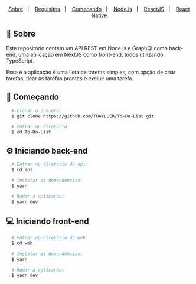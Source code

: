 <p align="center">
  <a href="#page_with_curl-sobre">Sobre</a>&nbsp;&nbsp;&nbsp;|&nbsp;&nbsp;&nbsp;
  <a href="#books-requisitos">Requisitos</a>&nbsp;&nbsp;&nbsp;|&nbsp;&nbsp;&nbsp;
  <a href="#rocket-começando">Começando</a>&nbsp;&nbsp;&nbsp;|&nbsp;&nbsp;&nbsp;
  <a href="#gear-iniciando-back-end">Node.js</a>&nbsp;&nbsp;&nbsp;|&nbsp;&nbsp;&nbsp;
  <a href="#computer-iniciando-front-end">ReactJS</a>&nbsp;&nbsp;&nbsp;|&nbsp;&nbsp;&nbsp;
  <a href="#iphone-iniciando-mobile">React Native</a>
</p>

## :page_with_curl: Sobre
Este repositório contém um API REST em Node.js e GraphQl como back-end, uma aplicação em NextJS como front-end, todos utilizando TypeScript.

Essa é a aplicação é uma lista de tarefas simples, com opção de criar tarefas, ticar as tarefas prontas e excluir uma tarefa.

## :rocket: Começando
``` bash
  # Clonar o projeto:
  $ git clone https://github.com/THAYLLER/To-Do-List.git

  # Entrar no diretório:
  $ cd To-Do-List
```

## :gear: Iniciando back-end
```bash
  # Entrar no diretório do api:
  $ cd api

  # Instalar as dependências:
  $ yarn

  # Rodar a aplicação:
  $ yarn dev
```

## :computer: Iniciando front-end
```bash
  # Entrar no diretório do web:
  $ cd web

  # Instalar as dependências:
  $ yarn

  # Rodar a aplicação:
  $ yarn dev
```
